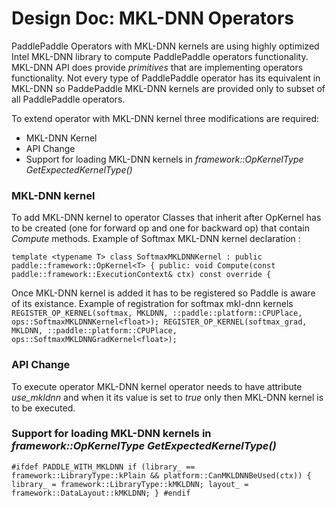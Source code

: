 # Design Doc: MKL-DNN Operators

PaddlePaddle Operators with  MKL-DNN kernels are using highly optimized Intel MKL-DNN library to compute PaddlePaddle operators functionality. MKL-DNN API does
provide *primitives* that are implementing operators functionality. Not every type of PaddlePaddle operator has its equivalent in MKL-DNN so PaddePaddle MKL-DNN kernels
are provided only to subset of all PaddlePaddle operators. 

To extend operator with MKL-DNN kernel three modifications are required:
* MKL-DNN Kernel 
* API Change 
* Support for loading MKL-DNN kernels in *framework::OpKernelType GetExpectedKernelType()* 

### MKL-DNN kernel

To add MKL-DNN kernel to operator Classes that inherit after OpKernel<T> has to be created (one for forward op and one for backward op) that contain *Compute* methods.
Example of Softmax MKL-DNN kernel declaration :

`
template <typename T>
class SoftmaxMKLDNNKernel : public paddle::framework::OpKernel<T> {
 public:
  void Compute(const paddle::framework::ExecutionContext& ctx) const override {
`




Once MKL-DNN kernel is added it has to be registered so Paddle is aware of its existance. Example of registration for softmax mkl-dnn kernels
`
REGISTER_OP_KERNEL(softmax, MKLDNN, ::paddle::platform::CPUPlace,
                   ops::SoftmaxMKLDNNKernel<float>);
REGISTER_OP_KERNEL(softmax_grad, MKLDNN, ::paddle::platform::CPUPlace,
                   ops::SoftmaxMKLDNNGradKernel<float>);
`

### API Change 
To execute operator MKL-DNN kernel operator needs to have attribute *use_mkldnn* and when it its value is set to _true_ only then MKL-DNN kernel is to be executed.



### Support for loading MKL-DNN kernels in *framework::OpKernelType GetExpectedKernelType()* 
`
#ifdef PADDLE_WITH_MKLDNN
    if (library_ == framework::LibraryType::kPlain &&
        platform::CanMKLDNNBeUsed(ctx)) {
      library_ = framework::LibraryType::kMKLDNN;
      layout_ = framework::DataLayout::kMKLDNN;
    }
#endif
`
